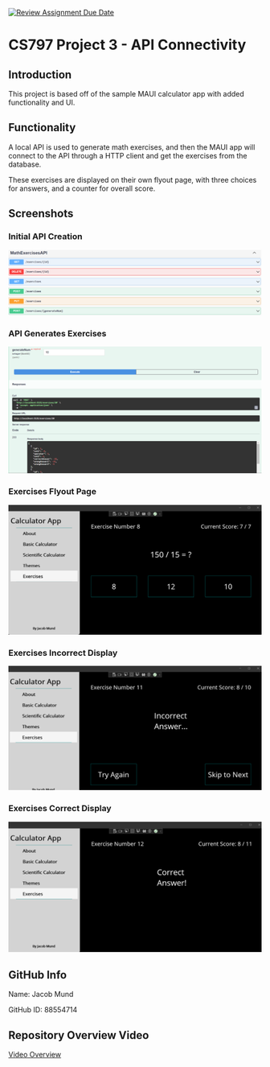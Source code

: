 [![Review Assignment Due Date](https://classroom.github.com/assets/deadline-readme-button-24ddc0f5d75046c5622901739e7c5dd533143b0c8e959d652212380cedb1ea36.svg)](https://classroom.github.com/a/bKIb5qM-)

# CS797 Project 3 - API Connectivity
## Introduction
This project is based off of the sample MAUI calculator app with added functionality and UI.

## Functionality
A local API is used to generate math exercises, and then the MAUI app will connect to the API through a HTTP client and get the exercises from the database.

These exercises are displayed on their own flyout page, with three choices for answers, and a counter for overall score.

## Screenshots
### Initial API Creation
![Inital API Creation](images/SwaggerInit.png)
### API Generates Exercises
![API Generates Exercises](images/SwaggerGen.png)
### Exercises Flyout Page
![Exercises Flyout Page](images/ExercisesQuestion.png)
### Exercises Incorrect Display
![Exercises Incorrect Display](images/ExercisesIncorrect.png)
### Exercises Correct Display
![Exercises Correct Display](images/ExercisesCorrect.png)

## GitHub Info
Name: Jacob Mund

GitHub ID: 88554714

## Repository Overview Video
[Video Overview](https://youtu.be/9AkwqRgQ7ug)